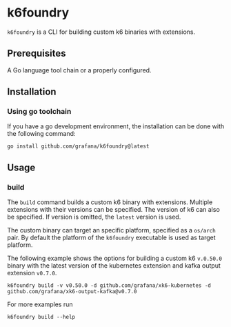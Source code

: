 # k6foundry

`k6foundry` is a CLI for building custom k6 binaries with extensions.

## Prerequisites

A Go language tool chain or a properly configured.

## Installation

### Using go toolchain

If you have a go development environment, the installation can be done with the following command:

```
go install github.com/grafana/k6foundry@latest
```

## Usage

### build

The `build` command builds a custom k6 binary with extensions. Multiple extensions with their versions can be specified. The version of k6 can also be specified. If version is omitted, the `latest` version is used. 

The custom binary can target an specific platform, specified as a `os/arch` pair. By default the platform of the `k6foundry` executable is used as target platform.

The following example shows the options for building a custom k6 `v.0.50.0` binary with the latest version of the kubernetes extension and kafka output extension `v0.7.0`.

```
k6foundry build -v v0.50.0 -d github.com/grafana/xk6-kubernetes -d github.com/grafana/xk6-output-kafka@v0.7.0
```

For more examples run

```
k6foundry build --help
```